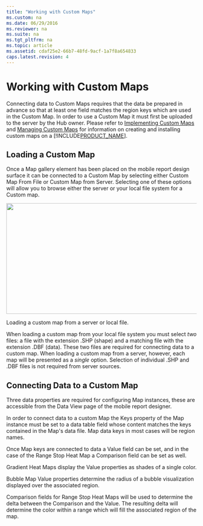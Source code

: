 ```yaml
---
title: "Working with Custom Maps"
ms.custom: na
ms.date: 06/29/2016
ms.reviewer: na
ms.suite: na
ms.tgt_pltfrm: na
ms.topic: article
ms.assetid: cdaf25e2-66b7-48fd-9acf-1a7f8a654833
caps.latest.revision: 4
---
```

# Working with Custom Maps
Connecting data to Custom Maps requires that the data be prepared in advance so that at least one field matches the region keys which are used in the Custom Map. In order to use a Custom Map it must first be uploaded to the server by the Hub owner. Please refer to [Implementing Custom Maps](../../Topics/TopicNameNotContainA/Implementing-Custom-Maps.md) and [Managing Custom Maps](Managing%20Custom%20Maps.md) for information on creating and installing custom maps on a [!INCLUDE[PRODUCT_NAME](../../Topics/TopicNameNotContainA/tokens/SERVER_PRODUCT_NAME.md)].  
  
## Loading a Custom Map  
  
Once a Map gallery element has been placed on the mobile report design surface it can be connected to a Custom Map by selecting either Custom Map From File or Custom Map from Server. Selecting one of these options will allow you to browse either the server or your local file system for a Custom map.  
  
<div class="image">  
  <img src="images/working_with_custom_maps_screen01.png" width="800" height="293" />  
  <p>Loading a custom map from a server or local file.</p>  
</div>  
  
When loading a custom map from your local file system you must select *two* files: a file with the extension .SHP (shape) and a matching file with the extension .DBF (data). These two files are required for connecting data to a custom map. When loading a custom map from a server, however, each map will be presented as a *single* option. Selection of individual .SHP and .DBF files is not required from server sources.  
  
## Connecting Data to a Custom Map  
  
Three data properties are required for configuring Map instances, these are accessible from the Data View page of the mobile report designer.  
  
In order to connect data to a custom Map the Keys property of the Map instance must be set to a data table field whose content matches the keys contained in the Map's data file. Map data keys in most cases will be region names.   
  
Once Map keys are connected to data a Value field can be set, and in the case of the Range Stop Heat Map a Comparison field can be set as well.  
  
Gradient Heat Maps display the Value properties as shades of a single color.  
  
Bubble Map Value properties determine the radius of a bubble visualization displayed over the associated region.  
  
Comparison fields for Range Stop Heat Maps will be used to determine the delta between the Comparison and the Value. The resulting delta will determine the color within a range which will fill the associated region of the map.  
